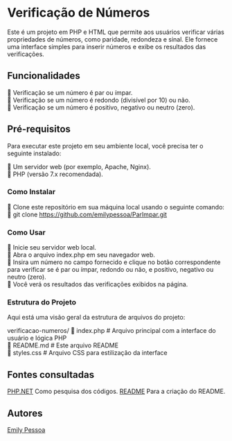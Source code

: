 # Verificação de Números
Este é um projeto em PHP e HTML que permite aos usuários verificar várias propriedades de números, como paridade, redondeza e sinal. Ele fornece uma interface simples para inserir números e exibe os resultados das verificações.

## Funcionalidades
📍 Verificação se um número é par ou ímpar.  
📍 Verificação se um número é redondo (divisível por 10) ou não.  
📍 Verificação se um número é positivo, negativo ou neutro (zero).

## Pré-requisitos
Para executar este projeto em seu ambiente local, você precisa ter o seguinte instalado:

📍 Um servidor web (por exemplo, Apache, Nginx).  
📍 PHP (versão 7.x recomendada).
### Como Instalar
📍 Clone este repositório em sua máquina local usando o seguinte comando:  
📍 git clone https://github.com/emilypessoa/ParImpar.git

### Como Usar
📍 Inicie seu servidor web local.  
📍 Abra o arquivo index.php em seu navegador web.  
📍 Insira um número no campo fornecido e clique no botão correspondente para verificar se é par ou ímpar, redondo ou não, e positivo, negativo ou neutro (zero).  
📍 Você verá os resultados das verificações exibidos na página.

### Estrutura do Projeto
Aqui está uma visão geral da estrutura de arquivos do projeto:

verificacao-numeros/
📍 index.php       # Arquivo principal com a interface do usuário e lógica PHP  
📍 README.md       # Este arquivo README  
📍 styles.css      # Arquivo CSS para estilização da interface  

## Fontes consultadas
 [PHP.NET](https://www.php.net/) 
 Como pesquisa dos códigos.
 [README](https://www.alura.com.br/artigos/escrever-bom-readme?utm_term=&utm_campaign=&utm_source=adwords&utm_medium=ppc&hsa_acc=7964138385&hsa_cam=20946398532&hsa_grp=153091871930&hsa_ad=688089973825&hsa_src=g&hsa_tgt=dsa-2258482177123&hsa_kw=&hsa_mt=&hsa_net=adwords&hsa_ver=3&gad_source=1&gclid=Cj0KCQjwncWvBhD_ARIsAEb2HW8jacJfD8997EeD_KUnaeYNX6-DH-VgfWfimu1PSMEUg1eJTN1YJw0aAtmbEALw_wcB)
 Para a criação do README.

## Autores
[Emily Pessoa](https://github.com/emilypessoa)
